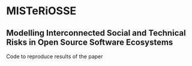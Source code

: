 # MISTeRiOSSE
## Modelling Interconnected Social and Technical Risks in Open Source Software Ecosystems

Code to reproduce results of the paper
